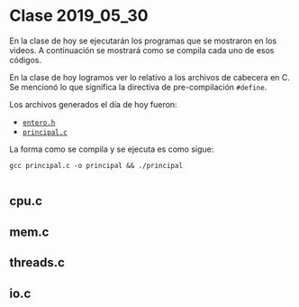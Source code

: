 # Clase 2019_05_30                                                              
                                                                                
En la clase de hoy se ejecutarán los programas que se mostraron en los videos. A
 continuación se mostrará como se compila cada uno de esos códigos.             
                                                                                
En la clase de hoy logramos ver lo relativo a los archivos de cabecera en C.    
Se mencionó lo que significa la directiva de pre-compilación `#define`.         
                                                                                
Los archivos generados el día de hoy fueron:                                    
                                                                                
* [`entero.h`](entero.h)                                                        
* [`principal.c`](principal.c)                                                  
                                                                                
La forma como se compila y se ejecuta es como sigue:                            
                                                                                
```                                                                             
gcc principal.c -o principal && ./principal
                                     
```                                                        
## cpu.c

## mem.c

## threads.c

## io.c

